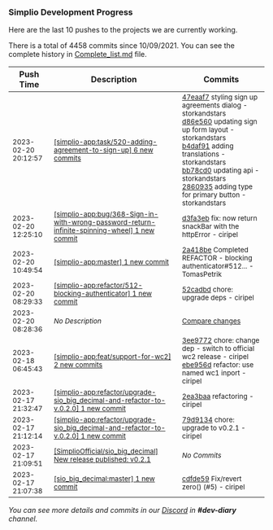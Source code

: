 
### Simplio Development Progress

Here are the last 10 pushes to the projects we are currently working.

There is a total of 4458 commits since 10/09/2021. You can see the complete history in
 [Complete_list.md](Complete_list.md) file.

| Push Time | Description | Commits |
| --- | --- | --- |
| <sub>2023-02-20 20:12:57</sub> | <sub>[[simplio-app:task/520\-adding\-agreement\-to\-sign\-up] 6 new commits](https://github.com/SimplioOfficial/simplio-app/compare/9fb781327344...c68aa2fdc15b)</sub> | <sub>[47eaaf7](https://github.com/SimplioOfficial/simplio-app/commit/47eaaf7240c8a31ec3103822e93eeafd15dadc86) styling sign up agreements dialog - storkandstars<br>[d86e560](https://github.com/SimplioOfficial/simplio-app/commit/d86e560d6674a99c42854064a8c03f643b452232) updating sign up form layout - storkandstars<br>[b4daf91](https://github.com/SimplioOfficial/simplio-app/commit/b4daf9119136d2a29918eda007d2e2c8e4e298b2) adding translations - storkandstars<br>[bb78cd0](https://github.com/SimplioOfficial/simplio-app/commit/bb78cd090c87664d84ad600a7031e81551580552) updating api - storkandstars<br>[2860935](https://github.com/SimplioOfficial/simplio-app/commit/2860935dbb76b22a0eb7937fb316a22ceff244f6) adding type for primary button - storkandstars</sub> |
| <sub>2023-02-20 12:25:10</sub> | <sub>[[simplio-app:bug/368\-Sign\-in\-with\-wrong\-password\-return\-infinite\-spinning\-wheel] 1 new commit](https://github.com/SimplioOfficial/simplio-app/commit/d3fa3eb3ac8e15bd95ae9339824141b5c7a39fda)</sub> | <sub>[d3fa3eb](https://github.com/SimplioOfficial/simplio-app/commit/d3fa3eb3ac8e15bd95ae9339824141b5c7a39fda) fix: now return snackBar with the httpError - ciripel</sub> |
| <sub>2023-02-20 10:49:54</sub> | <sub>[[simplio-app:master] 1 new commit](https://github.com/SimplioOfficial/simplio-app/commit/2a418be07b7c314eb0225c2489b624cc74c4cb4e)</sub> | <sub>[2a418be](https://github.com/SimplioOfficial/simplio-app/commit/2a418be07b7c314eb0225c2489b624cc74c4cb4e) Completed REFACTOR - blocking authenticator#512... - TomasPetrik</sub> |
| <sub>2023-02-20 08:29:33</sub> | <sub>[[simplio-app:refactor/512\-blocking\-authenticator] 1 new commit](https://github.com/SimplioOfficial/simplio-app/commit/52cadbdb784824fcbed9f2fbc0b66dbc8ffc9cd7)</sub> | <sub>[52cadbd](https://github.com/SimplioOfficial/simplio-app/commit/52cadbdb784824fcbed9f2fbc0b66dbc8ffc9cd7) chore: upgrade deps - ciripel</sub> |
| <sub>2023-02-20 08:28:36</sub> | <sub>_No Description_</sub> | <sub>[Compare changes](https://github.com/SimplioOfficial/simplio-app/compare/bcaa425cd9fb...a5842b102ae5)</sub> |
| <sub>2023-02-18 06:45:43</sub> | <sub>[[simplio-app:feat/support\-for\-wc2] 2 new commits](https://github.com/SimplioOfficial/simplio-app/compare/e0fc424d4fa9...ebe956db59c3)</sub> | <sub>[3ee9772](https://github.com/SimplioOfficial/simplio-app/commit/3ee97720c7911bf2498ab44a4a506fbcd16822f3) chore: change dep - switch to official wc2 release - ciripel<br>[ebe956d](https://github.com/SimplioOfficial/simplio-app/commit/ebe956db59c3b3ac8eadef93e7065eb6df1a435e) refactor: use named wc1 inport - ciripel</sub> |
| <sub>2023-02-17 21:32:47</sub> | <sub>[[simplio-app:refactor/upgrade\-sio\_big\_decimal\-and\-refactor\-to\-v\.0\.2\.0] 1 new commit](https://github.com/SimplioOfficial/simplio-app/commit/2ea3baa11ff9e1f2dcde8f6688b4fc13d3d947e7)</sub> | <sub>[2ea3baa](https://github.com/SimplioOfficial/simplio-app/commit/2ea3baa11ff9e1f2dcde8f6688b4fc13d3d947e7) refactoring - ciripel</sub> |
| <sub>2023-02-17 21:12:14</sub> | <sub>[[simplio-app:refactor/upgrade\-sio\_big\_decimal\-and\-refactor\-to\-v\.0\.2\.0] 1 new commit](https://github.com/SimplioOfficial/simplio-app/commit/79d91344fbe3edaffb05f7d2e8bcb5016fba8843)</sub> | <sub>[79d9134](https://github.com/SimplioOfficial/simplio-app/commit/79d91344fbe3edaffb05f7d2e8bcb5016fba8843) chore: upgrade to v0.2.1 - ciripel</sub> |
| <sub>2023-02-17 21:09:51</sub> | <sub>[[SimplioOfficial/sio_big_decimal] New release published: v0\.2\.1](https://github.com/SimplioOfficial/sio_big_decimal/releases/tag/v0.2.1)</sub> | <sub>_No Commits_</sub> |
| <sub>2023-02-17 21:07:38</sub> | <sub>[[sio_big_decimal:master] 1 new commit](https://github.com/SimplioOfficial/sio_big_decimal/commit/cdfde59befd07be10741ce4b0c8dbd561b14502d)</sub> | <sub>[cdfde59](https://github.com/SimplioOfficial/sio_big_decimal/commit/cdfde59befd07be10741ce4b0c8dbd561b14502d) Fix/revert zero() (#5) - ciripel</sub> |

_You can see more details and commits in our [Discord](https://discord.gg/aKhjuwZmdP) in **#dev-diary** channel._
